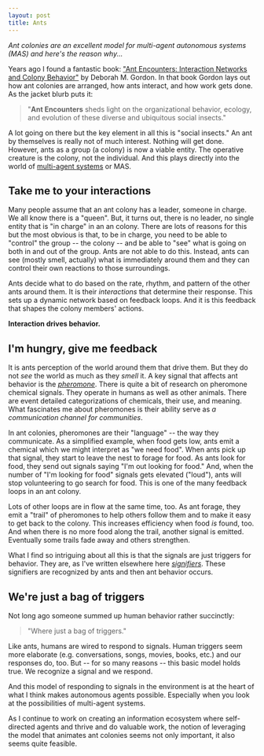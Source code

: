 ```yaml
---
layout: post
title: Ants
---
```


_Ant colonies are an excellent model for multi-agent autonomous systems (MAS) and here's the reason why..._

Years ago I found a fantastic book: ["Ant Encounters: Interaction Networks and Colony Behavior"](https://www.google.com/books/edition/Ant_Encounters/sjdAmAEACAAJ?hl=en) by Deborah M. Gordon. In that book Gordon lays out how ant colonies are arranged, how ants interact, and how work gets done. As the jacket blurb puts it:

> "**Ant Encounters** sheds light on the organizational behavior, ecology, and evolution of these diverse and ubiquitous social insects."

A lot going on there but the key element in all this is "social insects."  An ant by themselves is really not of much interest. Nothing will get done. However, ants as a group (a colony) is now a viable entity. The operative creature is the colony, not the individual. And this plays directly into the world of [multi-agent systems](https://en.wikipedia.org/wiki/Multi-agent_system) or MAS.

## Take me to your interactions
Many people assume that an ant colony has a leader, someone in charge. We all know there is a "queen". But, it turns out, there is no leader, no single entity that is "in charge" in an an colony. There are lots of reasons for this but the most obvious is that, to  be in charge, you need to be able to "control" the group -- the colony -- and be able to "see" what is going on both in and out of the group. Ants are not able to do this. Instead, ants can see (mostly smell, actually) what is immediately around them and they can control their own reactions to those surroundings. 

Ants decide what to do based on the rate, rhythm, and pattern of the other ants around them. It is their _interactions_ that determine their response. This sets up a dynamic network based on feedback loops. And it is this feedback that shapes the colony members' actions.  

**Interaction drives behavior.**

## I'm hungry, give me feedback
It is ants perception of the world around them that drive them. But they do not _see_ the world as much as they _smell_ it. A key signal that affects ant behavior is the [_pheromone_](https://en.wikipedia.org/wiki/Pheromone). There is quite a bit of research on pheromone chemical signals. They operate in humans as well as other animals. There are event detailed categorizations of chemicals, their use, and meaning. What fascinates me about pheromones is their ability serve as _a communication channel for communities_.

In ant colonies, pheromones are their "language" -- the way they communicate. As a simplified example, when food gets low, ants emit a chemical which we might interpret as "we need food". When ants pick up that signal, they start to leave the nest to forage for food. As ants look for food, they send out signals saying "I'm out looking for food." And, when the number of "I'm looking for food" signals gets elevated ("loud"), ants will stop volunteering to go search for food. This is one of the many feedback loops in an ant colony. 

Lots of other loops are in flow at the same time, too. As ant forage, they emit a "trail" of pheromones to help others follow them and to make it easy to get back to the colony. This increases efficiency when food _is_ found, too. And when there is no more food along the trail, another signal is emitted. Eventually some trails fade away and others strengthen.

What I find so intriguing about all this is that the signals are just triggers for behavior. They are, as I've written elsewhere here [_signifiers_](/signifiers/). These signifiers are recognized by ants and then ant behavior occurs.

## We're just a bag of triggers
Not long ago someone summed up human behavior rather succinctly: 

> "Where just a bag of triggers."

Like ants, humans are wired to respond to signals. Human triggers seem more elaborate (e.g. conversations, songs, movies, books, etc.) and our responses do, too. But -- for so many reasons -- this basic model holds true. We recognize a signal and we respond. 

And this model of responding to signals in the environment is at the heart of what I think makes autonomous agents possible. Especially when you look at the possibilities of multi-agent systems.  

As I continue to work on creating an information ecosystem where self-directed agents and thrive and do valuable work, the notion of leveraging the model that animates ant colonies seems not only important, it also seems quite feasible.




